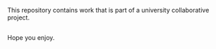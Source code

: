 This repository contains work that is part of a university collaborative project.

##

Hope you enjoy.
